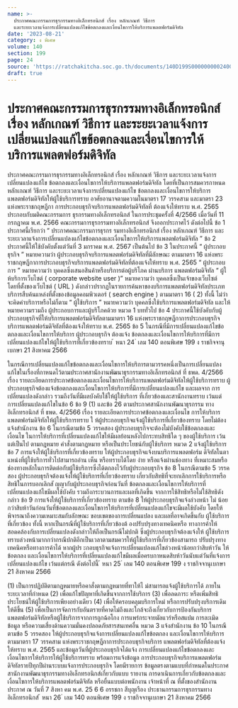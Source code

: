 ```yaml
---
name: >-
  ประกาศคณะกรรมการธุรกรรมทางอิเล็กทรอนิกส์ เรื่อง หลักเกณฑ์ วิธีการ
  และระยะเวลาแจ้งการเปลี่ยนแปลงแก้ไขข้อตกลงและเงื่อนไขการให้บริการแพลตฟอร์มดิจิทัล
date: '2023-08-21'
category: ง พิเศษ
volume: 140
section: 199
page: 24
source: 'https://ratchakitcha.soc.go.th/documents/140D199S0000000002400.pdf'
draft: true
---
```


# ประกาศคณะกรรมการธุรกรรมทางอิเล็กทรอนิกส์ เรื่อง หลักเกณฑ์ วิธีการ และระยะเวลาแจ้งการเปลี่ยนแปลงแก้ไขข้อตกลงและเงื่อนไขการให้บริการแพลตฟอร์มดิจิทัล

ประกาศคณะกรรมการธุรกรรมทางอิเล็กทรอนิกส์ เรื่อง หลักเกณฑ์ วิธีการ และระยะเวลาแจ้งการเปลี่ยนแปลงแก้ไข ข้อตกลงและเงื่อนไขการให้บริการแพลตฟอร์มดิจิทัล โดยที่เป็นการสมควรกาหนดหลักเกณฑ์ วิธีการ และระยะเวลาแจ้งการเปลี่ยนแปลงแก้ไข ข้อตกลงและเงื่อนไขการให้บริการแพลตฟอร์มดิจิทัลให้ผู้ใช้บริการทราบ อาศัยอานาจตามความในมาตรา 17 วรรคสาม และมาตรา 23 แห่งพระราชกฤษฎีกา การประกอบธุรกิจบริการแพลตฟอร์มดิจิทัลที่ ต้องแจ้งให้ทราบ พ.ศ. 2565 ประกอบกับมติคณะกรรมการ ธุรกรรมทางอิเล็กทรอนิกส์ ในการประชุมครั้งที่ 4/2566 เมื่อวันที่ 11 กรกฎาคม พ.ศ. 2566 คณะกรรมการธุรกรรมทางอิเล็กทรอนิกส์ จึงออกประกาศไว้ ดังต่อไปนี้ ข้อ 1 ประกาศนี้เรียกว่า “ ประกาศคณะกรรมการธุรกร รมทางอิเล็กทรอนิกส์ เรื่อง หลักเกณฑ์ วิธีการ และระยะเวลาแจ้งการเปลี่ยนแปลงแก้ไขข้อตกลงและเงื่อนไขการให้บริการแพลตฟอร์มดิจิทัล ” ข้อ 2 ประกาศนี้ให้ใช้บังคับตั้งแต่วันที่ 3 มกราคม พ.ศ. 2567 เป็นต้นไป ข้อ 3 ในประกาศนี้ “ ผู้ประกอบธุรกิจ ” หมายความว่า ผู้ประกอบธุรกิจบริการแพลตฟอร์มดิจิทัลที่มีลักษณะ ตามมาตรา 16 แห่งพระราชกฤษฎีกาการประกอบธุรกิจบริการแพลตฟอร์มดิจิทัลที่ต้องแจ้งให้ทราบ พ.ศ. 2565 “ ผู้ประกอบการ ” หมายความว่า บุคคลซึ่งเสนอสินค้าหรือบริการต่อผู้บริโภค ผ่านบริการ แพลตฟอร์มดิจิทัล “ ผู้ใ ห้บริการเว็บไซต์ ( corporate website user )” หมายความว่า บุคคลซึ่งเป็นเจ้าของเว็บไซต์ โดยที่ตั้งของเว็บไซต์ ( URL ) ดังกล่าวปรากฏในรายการค้นหาของบริการแพลตฟอร์มดิจิทัลประเภท บริการสืบค้นแหล่งที่ตั้งของข้อมูลคอมพิวเตอร์ ( search engine ) ตามมาตรา 16 ( 2) ทั้งนี้ ไม่ว่า จะคิดค่าบริการหรือไม่ก็ตาม “ ผู้ใช้บริการ ” หมายความว่า บุคคลซึ่งใช้บริการแพลตฟอร์มดิจิทัล และให้หมายความรวมถึง ผู้ประกอบการและผู้บริโภคด้วย หมวด 1 บททั่วไป ข้อ 4 ประกาศนี้ใช้บังคับกับผู้ประกอบธุรกิจที่ให้บริการแพลตฟอร์มดิจิทัลตามมาตรา 16 แห่งพระราชกฤษฎีกาการประกอบธุรกิจบริการแพลตฟอร์มดิจิทัลที่ต้องแจ้งให้ทราบ พ.ศ. 2565 ข้อ 5 ในกรณีที่มีการเปลี่ยนแปลงแก้ไขข้อตกลงและเงื่อนไขการให้บริการ ผู้ประกอบธุรกิจ ต้องแจ้ง ข้อตกลงและเงื่อนไขการให้บริการที่มีการเปลี่ยนแปลงแก้ไขให้ผู้ใช้บริการที่เกี่ยวข้องทราบ ้ หนา 24 ่ เลม 140 ตอนพิเศษ 199 ง ราชกิจจานุเบกษา 21 สิงหาคม 2566

ในกรณีการเปลี่ยนแปลงแก้ไขข้อตกลงและเงื่อนไขการให้บริการตามวรรคหนึ่งเป็นการเปลี่ยนแปลง แก้ไขในเรื่องที่กาหนดไว้ตามประกาศสานักงานพัฒนาธุรกรรมทางอิเล็กทรอนิกส์ ที่ ธพด. 4/2566 เรื่อง รายละเอียดการประกาศข้อตกลงและเงื่อนไขการให้บริการแพลตฟอร์มดิจิทัลให้ผู้ใช้บริการทราบ ผู้ประกอบธุรกิจต้องแจ้งข้อตกลงและเงื่อนไขการให้บริการที่มีการเปลี่ยนแปลงแก้ไข และผลจาก การเปลี่ยนแปลงดังกล่าว รวมถึงวันที่มีผลบังคับใช้ให้ผู้ใช้บริการ ที่เกี่ยวข้องและสานักงานทราบ เว้นแต่ การเปลี่ยนแปลงแก้ไขในข้อ 6 ข้อ 9 (1) และข้อ 26 ตามประกาศสานักงานพัฒนาธุรกรรม ทางอิเล็กทรอนิกส์ ที่ ธพด. 4/2566 เรื่อง รายละเอียดการประกาศข้อตกลงและเงื่อนไข การให้บริการแพลตฟอร์มดิจิทัลให้ผู้ใช้บริการทราบ ใ ห้ผู้ประกอบธุรกิจแจ้งผู้ใช้บริการที่เกี่ยวข้องทราบ โดยไม่ต้องแจ้งสำนักงาน ข้อ 6 ในกรณีตามข้อ 5 วรรคสอง ผู้ประกอบธุรกิจจะต้องไม่บังคับใช้ข้อตกลงและเงื่อนไข ในการให้บริการที่เปลี่ยนแปลงแก้ไขให้มีผลย้อนหลังไปกระทบสิทธิใด ๆ ของผู้ใช้บริการ เว้นแต่เป็นไป ตามกฎหมาย คำสั่งตามกฎหมาย หรือเป็นประโยชน์กับผู้ใช้บริการ หมวด 2 แจ้งผู้ใช้บริการ ข้อ 7 การแจ้งให้ผู้ใช้บริการที่เกี่ยวข้องทราบ ให้ผู้ประกอบธุรกิจแจ้งบนบริการแพลตฟอร์ม ดิจิทัลในตาแหน่งที่ผู้ใช้บริการทั่วไปสามารถอ่าน เห็น หรือทราบได้โดย ง่าย หรือแจ้งผ่านช่องทาง ที่เหมาะสมหรือช่องทางหลักในการติดต่อกับผู้ใช้บริการซึ่งได้ตกลงไว้กับผู้ประกอบธุรกิจ ข้อ 8 ในกรณีตามข้อ 5 วรรคสอง ผู้ประกอบธุรกิจต้องแจ้งให้ผู้ใช้บริการที่เกี่ยวข้องทราบ เกี่ยวกับสิทธิที่จะยกเลิกการใช้บริการหรือสิทธิในการบอกเลิกสั ญญากับผู้ประกอบธุรกิจก่อนวันที่ ข้อตกลงและเงื่อนไขการให้บริการที่เปลี่ยนแปลงแก้ไขมีผลใช้บังคับ รวมถึงกระบวนการและผลที่เกิดขึ้น จากการใช้สิทธิหรือไม่ใช้สิทธิดังกล่าว ข้อ 9 การแจ้งให้ผู้ใช้บริการที่เกี่ยวข้องทราบ ตามข้อ 8 ให้ผู้ประกอบธุรกิจแจ้งล่วงหน้า ไม่ น้อยกว่าสิบห้าวันก่อนวันที่ข้อตกลงและเงื่อนไขการให้บริการที่เปลี่ยนแปลงแก้ไขจะมีผลใช้บังคับ โดยให้พิจารณาถึงความเหมาะสมกับลักษณะ ขอบเขตของการเปลี่ยนแปลง และผลที่อาจเกิดขึ้นกับ ผู้ใช้บริการที่เกี่ยวข้อง ทั้งนี้ หากเป็นกรณีที่ผู้ใช้บริการที่เกี่ยวข้องต้ องปรับปรุงทางเทคนิคหรือ ทางการค้าให้สอดคล้องกับการเปลี่ยนแปลงดังกล่าวให้ถือเป็นกรณีไม่ปกติ ซึ่งผู้ประกอบธุรกิจต้องแจ้งให้ ผู้ใช้บริการทราบล่วงหน้ามากกว่ากรณีปกติอีกเป็นเวลาตามสมควรให้ผู้ใช้บริการที่เกี่ยวข้องสามารถ ปรับปรุงทางเทคนิคหรือทางการค้าได้ หากผู้ปร ะกอบธุรกิจแจ้งการเปลี่ยนแปลงแก้ไขล่วงหน้าน้อยกว่าสิบห้าวัน ให้ข้อตกลง และเงื่อนไขการให้บริการที่เปลี่ยนแปลงแก้ไขมีผลเมื่อครบกาหนดสิบห้าวันนับแต่วันที่แจ้งการเปลี่ยนแปลงแก้ไข เว้นแต่กรณี ดังต่อไปนี้ ้ หนา 25 ่ เลม 140 ตอนพิเศษ 199 ง ราชกิจจานุเบกษา 21 สิงหาคม 2566

(1) เป็นการปฏิบัติตามกฎหมายหรือคาสั่งตามกฎหมายที่ทาให้ไ ม่สามารถแจ้งผู้ใช้บริการได้ ภายในระยะเวลาที่กำหนด (2) เพื่อแก้ไขปัญหาที่เกิดขึ้นจากการใช้บริการ (3) เพื่อลดภาระ หรือเพิ่มสิทธิประโยชน์ให้ผู้ใช้บริการเพียงอย่างเดียว (4) เพื่อให้ครอบคลุมบริการใหม่ หรือการปรับปรุงบริการเดิมให้ดีขึ้น (5) เพื่อเป็นการจัดการกับอันตรายที่คาดไม่ถึงและใกล้จะถึงเกี่ยวกับการป้องกันบริการ แพลตฟอร์มดิจิทัลหรือผู้ใช้บริการจากการถูกฉ้อโกง การแพร่กระจายมัลแวร์หรือสแปม การละเมิดข้อมูล หรือความเสี่ยงด้านความมั่นคงปลอดภัยสารสนเทศอื่น หมวด 3 แจ้งสำนักงาน ข้อ 10 ในกรณีตามข้อ 5 วรรคสอง ให้ผู้ประกอบธุรกิจแจ้งการเปลี่ยนแปลงแก้ไขข้อตกลง และเงื่อนไขการให้บริการ ตามมาตรา 17 วรรคสาม แห่งพระราชกฤษฎีกาการประกอบธุรกิจบริการ แพลตฟอร์มดิจิทัลที่ต้องแจ้งให้ทราบ พ.ศ. 2565 และข้อมูลวันที่ผู้ประกอบธุรกิจได้แจ้ง การเปลี่ยนแปลงแก้ไขข้อตกลงและเงื่อนไขการให้บริการให้ผู้ใช้บริการทราบ พร้อมการแจ้งข้อมูล การประกอบธุรกิจบริการแพลตฟอร์มดิจิทัลรายปีทุกปีผ่านระบบแจ้งการประกอบธุรกิจ โดยมีรายการ ข้อมูลตรงตามแบบที่กำหนดในประกาศสานักงานพัฒนาธุรกรรมทางอิเล็กทรอนิกส์เกี่ยวกับแบบ รายงาน การดาเนินการเกี่ยวกับข้อตกลงและเงื่อนไขการให้บริการแพลตฟอร์มดิจิทัล หรือยื่นแบบต่อพนักงาน เจ้าหน้าที่ ณ ที่ตั้งของสำนักงาน ประกาศ ณ วันที่ 7 สิงหา คม พ.ศ. 25 6 6 อรรชกา สีบุญเรือง ประธานกรรมการธุรกรรมทางอิเล็กทรอนิกส์ ้ หนา 26 ่ เลม 140 ตอนพิเศษ 199 ง ราชกิจจานุเบกษา 21 สิงหาคม 2566
